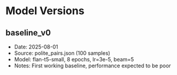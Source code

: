 # Model Versions

## baseline_v0
- Date: 2025-08-01
- Source: polite_pairs.json (100 samples)
- Model: flan-t5-small, 8 epochs, lr=3e-5, beam=5
- Notes: First working baseline, performance expected to be poor

